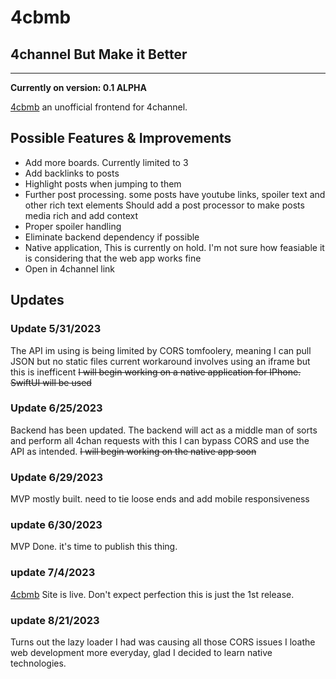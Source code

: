 # 4cbmb
## 4channel But Make it Better
---

**Currently on version: 0.1 ALPHA**

[4cbmb](4cbmb.decahex.net)
an unofficial frontend for 4channel.


## Possible Features & Improvements

- Add more boards. Currently limited to 3
- Add backlinks to posts
- Highlight posts when jumping to them
- Further post processing. some posts have youtube links, spoiler text and other rich text elements
  Should add a post processor to make posts media rich and add context
- Proper spoiler handling
- Eliminate backend dependency if possible
- Native application, This is currently on hold. I'm not sure how feasiable it is considering that the web app works fine
- Open in 4channel link


## Updates

### Update 5/31/2023
The API im using is being limited by CORS tomfoolery, meaning I can pull JSON but no static files
current workaround involves using an iframe but this is inefficent
~~I will begin working on a native application for IPhone. SwiftUI will be used~~


### Update 6/25/2023
Backend has been updated. The backend will act as a middle man of sorts and perform all 4chan requests
with this I can bypass CORS and use the API as intended. ~~I will begin working on the native app soon~~

### Update 6/29/2023
MVP mostly built. need to tie loose ends and add mobile responsiveness

### update 6/30/2023
MVP Done. it's time to publish this thing.

### update 7/4/2023
[4cbmb](4cbmb.decahex.net)
Site is live. Don't expect perfection this is just the 1st release.

### update 8/21/2023
Turns out the lazy loader I had was causing all those CORS issues
I loathe web development more everyday, glad I decided to learn native technologies.